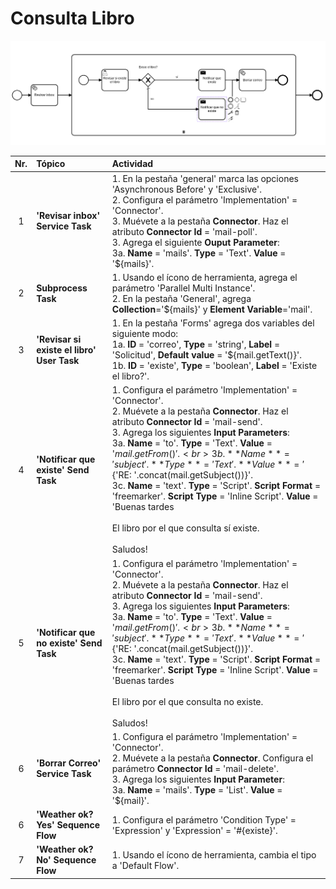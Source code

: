 # Consulta Libro

![BPMN Diagram](process.png)

|   Nr. | Tópico                                     | Actividad                                                                                                                                                                                                                                                                                                                                                                                                                                                                                                                                                                                                   |
| :---: | :---                                       | :---                                                                                                                                                                                                                                                                                                                                                                                                                                                                                                                                                                                                        |
|     1 | **'Revisar inbox' Service Task**           | 1. En la pestaña 'general' marca las opciones 'Asynchronous Before' y 'Exclusive'. <br> 2. Configura el parámetro 'Implementation' = 'Connector'. <br> 3. Muévete a la pestaña **Connector**. Haz el atributo **Connector Id** = 'mail-poll'.<br> 3. Agrega el siguiente **Ouput Parameter**:<br> 3a. **Name** = 'mails'. **Type** = 'Text'. **Value** = '${mails}'.                                                                                                                                                                                                                                        |
|     2 | **Subprocess Task**                        | 1. Usando el ícono de herramienta, agrega el parámetro 'Parallel Multi Instance'. <br> 2. En la pestaña 'General', agrega **Collection**='${mails}' y **Element Variable**='mail'.                                                                                                                                                                                                                                                                                                                                                                                                                          |
|     3 | **'Revisar si existe el libro' User Task** | 1. En la pestaña 'Forms' agrega dos variables del siguiente modo:<br> 1a. **ID** = 'correo', **Type** = 'string', **Label** = 'Solicitud', **Default value** = '${mail.getText()}'.<br> 1b. **ID** = 'existe', **Type** = 'boolean', **Label** = 'Existe el libro?'.                                                                                                                                                                                                                                                                                                                                        |
|     4 | **'Notificar que existe' Send Task**       | 1. Configura el parámetro 'Implementation' = 'Connector'. <br> 2. Muévete a la pestaña **Connector**. Haz el atributo **Connector Id** = 'mail-send'.<br> 3. Agrega los siguientes **Input Parameters**:<br> 3a. **Name** = 'to'. **Type** = 'Text'. **Value** = '${mail.getFrom()}'. <br> 3b. **Name** = 'subject'. **Type** = 'Text'. **Value** = '${'RE: '.concat(mail.getSubject())}'. <br> 3c. **Name** = 'text'. **Type** = 'Script'. **Script Format** = 'freemarker'. **Script Type** = 'Inline Script'. **Value** = 'Buenas tardes<br><br>El libro por el que consulta sí existe.<br><br>Saludos! |
|     5 | **'Notificar que no existe' Send Task**    | 1. Configura el parámetro 'Implementation' = 'Connector'. <br> 2. Muévete a la pestaña **Connector**. Haz el atributo **Connector Id** = 'mail-send'.<br> 3. Agrega los siguientes **Input Parameters**:<br> 3a. **Name** = 'to'. **Type** = 'Text'. **Value** = '${mail.getFrom()}'. <br> 3b. **Name** = 'subject'. **Type** = 'Text'. **Value** = '${'RE: '.concat(mail.getSubject())}'. <br> 3c. **Name** = 'text'. **Type** = 'Script'. **Script Format** = 'freemarker'. **Script Type** = 'Inline Script'. **Value** = 'Buenas tardes<br><br>El libro por el que consulta no existe.<br><br>Saludos! |
|     6 | **'Borrar Correo' Service Task**           | 1. Configura el parámetro 'Implementation' = 'Connector'. <br> 2. Muévete a la pestaña **Connector**. Configura el parámetro **Connector Id** = 'mail-delete'.<br> 3. Agrega los siguientes **Input Parameter**:<br> 3a. **Name** = 'mails'. **Type** = 'List'. **Value** = '${mail}'.                                                                                                                                                                                                                                                                                                                      |
|     6 | **'Weather ok? Yes' Sequence Flow**        | 1. Configura el parámetro 'Condition Type' = 'Expression' y 'Expression' = '#{existe}'.                                                                                                                                                                                                                                                                                                                                                                                                                                                                                                                     |
|     7 | **'Weather ok? No' Sequence Flow**         | 1. Usando el ícono de herramienta, cambia el tipo a 'Default Flow'.                                                                                                                                                                                                                                                                                                                                                                                                                                                                                                                                         |
